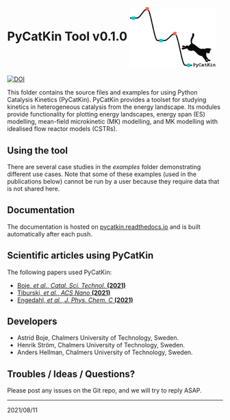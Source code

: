 # PyCatKin Tool v0.1.0 <img align="center" src="https://github.com/aab64/PyCatKin/blob/master/docs/source/avatar/avatar.png" width="200"/>

[![DOI](https://zenodo.org/badge/313369000.svg)](https://zenodo.org/badge/latestdoi/313369000)

This folder contains the source files and examples for using Python Catalysis Kinetics (PyCatKin). PyCatKin provides a toolset for studying kinetics in heterogeneous catalysis from the energy landscape. Its modules provide functionality for plotting energy landscapes, energy span (ES) modelling, mean-field microkinetic (MK) modelling, and MK modelling with idealised flow reactor models (CSTRs). 

## Using the tool

There are several case studies in the *examples* folder demonstrating different use cases. Note that some of these examples (used in the publications below) cannot be run by a user because they require data that is not shared here.

## Documentation
The documentation is hosted on [pycatkin.readthedocs.io](https://pycatkin.readthedocs.io/)
and is built automatically after each push.

## Scientific articles using PyCatKin

The following papers used PyCatKin:

- [Boje, *et al.*, *Catal. Sci. Technol.* **(2021)**](https://doi.org/10.1039/D1CY00419K)  
- [Tiburski, *et al.*, *ACS Nano* **(2021)**](https://pubs.acs.org/doi/10.1021/acsnano.1c01537)  
- [Engedahl, *et al.*, *J. Phys. Chem. C* **(2021)**](https://doi.org/10.1021/acs.jpcc.1c04062)  

## Developers

- Astrid Boje, Chalmers University of Technology, Sweden.
- Henrik Str&ouml;m, Chalmers University of Technology, Sweden.
- Anders Hellman, Chalmers University of Technology, Sweden.

## Troubles / Ideas / Questions?

Please post any issues on the Git repo, and we will try to reply ASAP.


---  
2021/08/11
